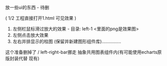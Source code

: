 放一些ui的东西 - 待删

( 1/2 工程直接打开1.html 可见效果 )

1. 左侧栏鼠标滑过放大的效果 - 目录: left-1 <里面的png是效果图>
2. 左侧点击放大效果
3. 左右并排显示的柱图 (保留并新建图形组件库)...............

这个准备删掉了 / left-right-bar挪走 抽象共用图表组件内(有可能使用echarts原版封装代替 现有)
